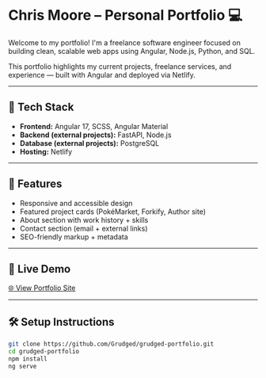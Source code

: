 # Chris Moore – Personal Portfolio 💻

Welcome to my portfolio! I'm a freelance software engineer focused on building clean, scalable web apps using Angular, Node.js, Python, and SQL.

This portfolio highlights my current projects, freelance services, and experience — built with Angular and deployed via Netlify.

---

## 🚀 Tech Stack

- **Frontend:** Angular 17, SCSS, Angular Material
- **Backend (external projects):** FastAPI, Node.js
- **Database (external projects):** PostgreSQL
- **Hosting:** Netlify

---

## 🧩 Features

- Responsive and accessible design
- Featured project cards (PokéMarket, Forkify, Author site)
- About section with work history + skills
- Contact section (email + external links)
- SEO-friendly markup + metadata

---

## 🧪 Live Demo

[🌐 View Portfolio Site](https://your-netlify-url.netlify.app)

---

## 🛠 Setup Instructions

```bash
git clone https://github.com/Grudged/grudged-portfolio.git
cd grudged-portfolio
npm install
ng serve
